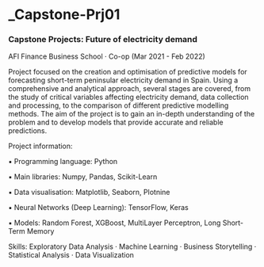 # _Capstone-Prj01

### Capstone Projects: Future of electricity demand

AFI Finance Business School · Co-op (Mar 2021 - Feb 2022)

Project focused on the creation and optimisation of predictive models for forecasting short-term peninsular electricity demand in Spain. Using a comprehensive and analytical approach, several stages are covered, from the study of critical variables affecting electricity demand, data collection and processing, to the comparison of different predictive modelling methods.
The aim of the project is to gain an in-depth understanding of the problem and to develop models that provide accurate and reliable predictions.



Project information:

 ▪ Programming language: Python
 
 ▪ Main libraries: Numpy, Pandas, Scikit-Learn
 
 ▪ Data visualisation: Matplotlib, Seaborn, Plotnine
 
 ▪ Neural Networks (Deep Learning): TensorFlow, Keras
 
 ▪ Models: Random Forest, XGBoost, MultiLayer Perceptron, Long Short-Term Memory


Skills: Exploratory Data Analysis · Machine Learning · Business Storytelling · Statistical Analysis · Data Visualization


